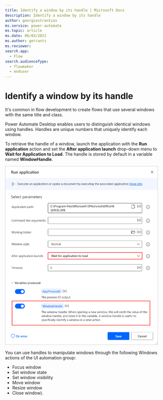 ```yaml
---
title: Identify a window by its handle | Microsoft Docs
description: Identify a window by its handle
author: georgiostrantzas
ms.service: power-automate
ms.topic: article
ms.date: 06/03/2021
ms.author: getrantz
ms.reviewer:
search.app: 
  - Flow
search.audienceType: 
  - flowmaker
  - enduser
---
```


# Identify a window by its handle

It's common in flow development to create flows that use several windows with the same title and class.

Power Automate Desktop enables users to distinguish identical windows using handles. Handles are unique numbers that uniquely identify each window.

To retrieve the handle of a window, launch the application with the **Run application** action and set the **After application launch** drop-down menu to **Wait for Application to Load**. The handle is stored by default in a variable named **WindowHandle**.

![The WindowHandle variable in the Run application action.](media/identify-window-handle/run-application-action-handle.png)

You can use handles to manipulate windows through the following Windows actions of the UI automation group:
- Focus window
- Set window state
- Set window visibility
- Move window
- Resize window
- Close window).












